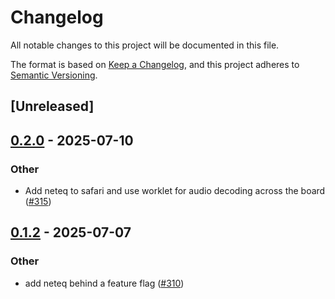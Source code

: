 # Changelog

All notable changes to this project will be documented in this file.

The format is based on [Keep a Changelog](https://keepachangelog.com/en/1.0.0/),
and this project adheres to [Semantic Versioning](https://semver.org/spec/v2.0.0.html).

## [Unreleased]

## [0.2.0](https://github.com/security-union/videocall-rs/compare/neteq-v0.1.2...neteq-v0.2.0) - 2025-07-10

### Other

- Add neteq to safari and use worklet for audio decoding across the board ([#315](https://github.com/security-union/videocall-rs/pull/315))

## [0.1.2](https://github.com/security-union/videocall-rs/compare/neteq-v0.1.1...neteq-v0.1.2) - 2025-07-07

### Other

- add neteq behind a feature flag ([#310](https://github.com/security-union/videocall-rs/pull/310))
